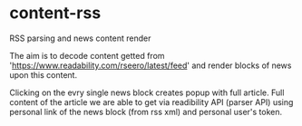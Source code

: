 # content-rss
RSS parsing and news content render 

The aim is to decode content getted from 'https://www.readability.com/rseero/latest/feed' and render blocks of news upon this content.

Clicking on the evry single news block creates popup with full article. Full content of the article we are able to get via readibility API (parser API) using personal link of the news block (from rss xml) and personal user's token.
